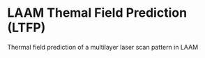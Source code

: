 # LAAM Themal Field Prediction (LTFP)
Thermal field prediction of a multilayer laser scan pattern in LAAM

